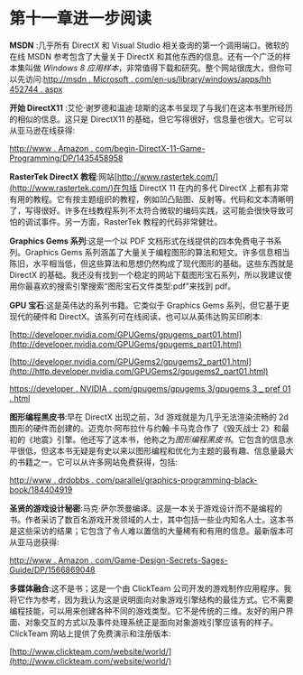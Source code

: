 # 第十一章进一步阅读

**MSDN** :几乎所有 DirectX 和 Visual Studio 相关查询的第一个调用端口。微软的在线 MSDN 参考包含了大量关于 DirectX 和其他东西的信息。还有一个广泛的样本集叫做 *Windows 8 应用样本*，非常值得下载和研究。整个网站很庞大，但你可以先访问:[http://msdn . Microsoft . com/en-us/library/windows/apps/hh 452744 . aspx](http://msdn.microsoft.com/en-us/library/windows/apps/hh452744.aspx)

**开始 DirectX11** :艾伦·谢罗德和温迪·琼斯的这本书呈现了与我们在这本书里所经历的相似的信息。这只是 DirectX11 的基础，但它写得很好，信息量也很大。它可以从亚马逊在线获得:

[http://www . Amazon . com/begin-DirectX-11-Game-Programming/DP/1435458958](http://www.amazon.com/Beginning-DirectX-11-Game-Programming/dp/1435458958)

**RasterTek DirectX 教程**:网站[http://www.rastertek.com/](http://www.rastertek.com/)在包括 DirectX 11 在内的多代 DirectX 上都有非常有用的教程。它有按主题组织的教程，例如凹凸贴图、反射等。代码和文本清晰明了，写得很好。许多在线教程系列不太符合微软的编码实践，这可能会很快导致可怕的调试事件。另一方面，RasterTek 教程的代码非常健壮。

**Graphics Gems 系列**:这是一个以 PDF 文档形式在线提供的四本免费电子书系列。Graphics Gems 系列涵盖了大量关于编程图形的算法和短文。许多信息相当陈旧，水平相当低，但这些算法和思想仍然构成了现代图形的基础。这些东西就是 DirectX 的基础。我还没有找到一个稳定的网站下载图形宝石系列，所以我建议使用你最喜欢的搜索引擎搜索“图形宝石文件类型:pdf”来找到 pdf。

**GPU 宝石**:这是英伟达的系列书籍。它类似于 Graphics Gems 系列，但它基于更现代的硬件和 DirectX。该系列可在线阅读，也可以从英伟达购买印刷本:

[http://developer.nvidia.com/GPUGems/gpugems_part01.html](http://developer.nvidia.com/GPUGems/gpugems_part01.html)

[http://developer.nvidia.com/GPUGems2/gpugems2_part01.html](http://http.developer.nvidia.com/GPUGems2/gpugems2_part01.html)

[https://developer . NVIDIA . com/gpugems/gpugems 3/gpugems 3 _ pref 01 . html](https://developer.nvidia.com/gpugems/GPUGems3/gpugems3_pref01.html)

**图形编程黑皮书**:早在 DirectX 出现之前，3d 游戏就是为几乎无法渲染流畅的 2d 图形的硬件而创建的。迈克尔·阿布拉什与约翰·卡马克合作了《毁灭战士 2》和最初的《地震》引擎。他还写了这本书，他称之为*图形编程黑皮书*。它包含的信息水平很低，但这本书无疑是有史以来以图形编程和优化为主题的最有趣、信息量最大的书籍之一。它可以从许多网站免费获得，包括:

[http://www . drdobbs . com/parallel/graphics-programming-black-book/184404919](http://www.drdobbs.com/parallel/graphics-programming-black-book/184404919)

**圣贤的游戏设计秘密**:马克·萨尔茨曼编译。这是一本关于游戏设计而不是编程的书。作者采访了数百名游戏开发领域的人士，其中包括一些业内知名人士。这本书是这些采访的结果；它包含了令人难以置信的大量稀有和有用的信息。最新版本可从亚马逊获得:

[http://www . Amazon . com/Game-Design-Secrets-Sages-Guide/DP/1566869048](http://www.amazon.com/Game-Design-Secrets-Sages-Guide/dp/1566869048)

**多媒体融合**:这不是书；这是一个由 ClickTeam 公司开发的游戏制作应用程序。我将它作为参考，因为我认为这是说明面向对象游戏引擎结构的最佳方式。它不需要编程技能，可以用来创建各种不同的游戏类型。它不是传统的三维。友好的用户界面、对象交互的方式以及事件处理系统正是面向对象游戏引擎应该有的样子。ClickTeam 网站上提供了免费演示和注册版本:

[http://www.clickteam.com/website/world/](http://www.clickteam.com/website/world/)